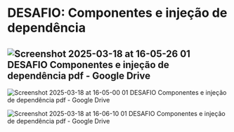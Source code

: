# DESAFIO: Componentes e injeção de dependência
![Screenshot 2025-03-18 at 16-05-26 01 DESAFIO Componentes e injeção de dependência pdf - Google Drive](https://github.com/user-attachments/assets/56fdeaf7-2122-4947-a293-d8394e391de8)
---
![Screenshot 2025-03-18 at 16-05-00 01 DESAFIO Componentes e injeção de dependência pdf - Google Drive](https://github.com/user-attachments/assets/72117596-db7d-4a81-9d0d-8660e2ba04e3)

![Screenshot 2025-03-18 at 16-06-10 01 DESAFIO Componentes e injeção de dependência pdf - Google Drive](https://github.com/user-attachments/assets/36a28964-e954-426d-a3bb-aa74e21ed863)
